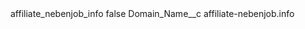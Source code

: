 <?xml version="1.0" encoding="UTF-8"?>
<CustomMetadata xmlns="http://soap.sforce.com/2006/04/metadata" xmlns:xsi="http://www.w3.org/2001/XMLSchema-instance" xmlns:xsd="http://www.w3.org/2001/XMLSchema">
    <label>affiliate_nebenjob_info</label>
    <protected>false</protected>
    <values>
        <field>Domain_Name__c</field>
        <value xsi:type="xsd:string">affiliate-nebenjob.info</value>
    </values>
</CustomMetadata>
